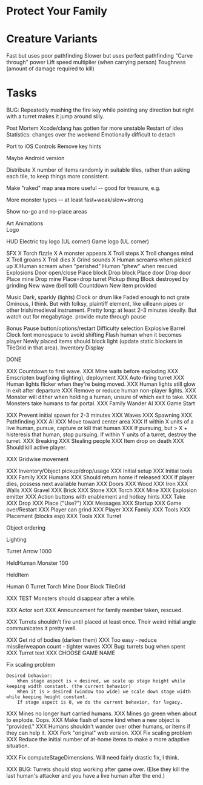 Protect Your Family
===================

# Creature Variants

Fast but uses poor pathfinding
Slower but uses perfect pathfinding
"Carve through" power
Lift speed multiplier (when carrying person)
Toughness (amount of damage required to kill)

# Tasks

BUG: Repeatedly mashing the fire key while pointing any direction but right with a turret makes it jump around silly.


Post Mortem
    Xcode/clang has gotten far more unstable
    Restart of idea
    Statistics: changes over the weekend
    Emotionally difficult to detach

Port to iOS
    Controls
    Remove key hints

Maybe Android version

Distribute X number of items randomly in suitable tiles, rather than asking each tile, to keep things more consistent.

Make "raked" map area more useful -- good for treasure, e.g.

More monster types -- at least fast+weak/slow+strong

Show no-go and no-place areas

Art
    Animations    
    Logo

HUD
    Electric toy logo (UL corner)
    Game logo (UL corner)

SFX
    X Torch fizzle
    X A monster appears
    X Troll steps
    X Troll changes mind
    X Troll groans
    X Troll dies
    X Grind sounds
    X Human screams when picked up
    X Human scream when "perished"
    Human "phew" when rescued
    Explosions
    Door open/close
    Place block
    Drop block
    Place door
    Drop door
    Place mine
    Drop mine
    Place=drop turret
    Pickup thing
    Block destroyed by grinding
    New wave   (bell toll)
    Countdown
    New item provided

Music
    Dark, sparkly (lights)
    Clock or drum like
    Faded enough to not grate
    Ominous, I think. But with folksy, plaintiff element, like uilleann pipes or other Irish/medieval instrument.
    Pretty long: at least 2–3 minutes ideally. But watch out for megabytage.
    provide mute through pause

Bonus
    Pause button/options/restart
    Difficulty selection
    Explosive Barrel
    Clock font monospace to avoid shifting
    Flash human when it becomes player
    Newly placed items should block light (update static blockers in TileGrid in that area).
    Inventory Display


DONE

XXX Countdown to first wave.
XXX    Mine waits before exploding
XXX Emscripten bugfixing (lighting), deployment
XXX    Auto-firing turret
XXX Human lights flicker when they're being moved.
XXX Human lights still glow in exit after departure
XXX Remove or reduce human non-player lights.
XXX Monster will dither when holding a human, unsure of which exit to take.
XXX Monsters take humans to far portal.
XXX Family Wander AI
XXX Game Start

XXX Prevent initial spawn for 2-3 minutes
XXX Waves
XXX Spawning
XXX Pathfinding
XXX AI
XXX     Move toward center area
XXX     If within X units of a live human, pursue, capture or kill that human
XXX     If pursuing, but > X + histeresis that human, stop pursuing.
        If within Y units of a turret, destroy the turret.
XXX Breaking
XXX Stealing people
XXX Item drop on death
XXX Should kill active player.

XXX Gridwise movement

XXX Inventory/Object pickup/drop/usage
XXX Initial setup
XXX Initial tools
XXX Family
XXX Humans
XXX Should return home if released
XXX If player dies, possess next available human
XXX Doors
XXX     Wood
XXX     Iron
XXX Walls
XXX     Gravel
XXX     Brick
XXX     Stone
XXX Torch
XXX Mine
XXX     Explosion emitter
XXX Action buttons with enablement and hotkey hints
XXX        Take
XXX        Drop
XXX       Place ("Use?")
XXX Messages
XXX Startup
XXX Game over/Restart
XXX Player can grind
XXX    Player
XXX    Family
XXX    Tools
XXX Placement (blocks esp)
XXX Tools
XXX    Turret


Object ordering

Lighting

Turret Arrow         1000

HeldHuman
Monster             100

HeldItem

Human               0
Turret
Torch
Mine
Door
Block
TileGrid

XXX TEST Monsters should disappear after a while.

XXX Actor sort
XXX Announcement for family member taken, rescued.

XXX Turrets shouldn't fire until placed at least once. Their weird initial angle communicates it pretty well.

XXX Get rid of bodies (darken them)
XXX Too easy - reduce missile/weapon count - tighter waves
XXX Bug: turrets bug when spent
XXX Turret text
XXX CHOOSE GAME NAME

Fix scaling problem

    Desired behavior:
        When stage aspect is < desired, we scale up stage height while keeping width constant. (the current behavior)
        When it is > desired (window too wide) we scale down stage width while keeping height constant.
        If stage aspect is 0, we do the current behavior, for legacy.

XXX Mines no longer hurt carried humans.
XXX Mines go green when about to explode. Oops.
XXX Make flash of some kind when a new object is "provided."
XXX Humans shouldn't wander over other humans, or items if they can help it.
XXX Fork "original" web version.
XXX Fix scaling problem
XXX Reduce the initial number of at-home items to make a more adaptive situation.

XXX Fix computeStageDimensions. Will need fairly drastic fix, I think.

XXX BUG: Turrets should stop working after game over. (Else they kill the last human's attacker and you have a live human after the end.)
